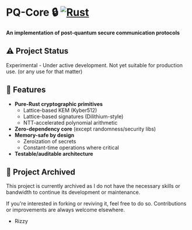 # PQ-Core 🔒 [![Rust](https://img.shields.io/badge/Rust-1.70+-blue.svg)](https://www.rust-lang.org/)

**An implementation of post-quantum secure communication protocols**

## ⚠️ Project Status

Experimental - Under active development. Not yet suitable for production use. (or any use for that matter)

## 🚀 Features

- **Pure-Rust cryptographic primitives**
  - Lattice-based KEM (Kyber512)
  - Lattice-based signatures (Dilithium-style)
  - NTT-accelerated polynomial arithmetic
- **Zero-dependency core** (except randomness/security libs)
- **Memory-safe by design**
  - Zeroization of secrets
  - Constant-time operations where critical
- **Testable/auditable architecture**

## 🚧 Project Archived

This project is currently archived as I do not have the necessary skills or bandwidth to continue its development or maintenance.

If you're interested in forking or reviving it, feel free to do so. Contributions or improvements are always welcome elsewhere.

- Rizzy
